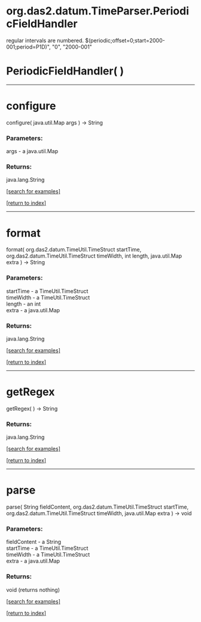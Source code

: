 # org.das2.datum.TimeParser.PeriodicFieldHandler

regular intervals are numbered.
 $(periodic;offset=0;start=2000-001;period=P1D)", "0",  "2000-001"

# PeriodicFieldHandler( )


***
<a name="configure"></a>
# configure
configure( java.util.Map args ) &rarr; String



### Parameters:
args - a java.util.Map

### Returns:
java.lang.String


<a href="https://github.com/autoplot/dev/search?q=configure&unscoped_q=configure">[search for examples]</a>

<a href="https://github.com/autoplot/documentation/blob/master/javadoc/index-all.md">[return to index]</a>

***
<a name="format"></a>
# format
format( org.das2.datum.TimeUtil.TimeStruct startTime, org.das2.datum.TimeUtil.TimeStruct timeWidth, int length, java.util.Map extra ) &rarr; String



### Parameters:
startTime - a TimeUtil.TimeStruct
<br>timeWidth - a TimeUtil.TimeStruct
<br>length - an int
<br>extra - a java.util.Map

### Returns:
java.lang.String


<a href="https://github.com/autoplot/dev/search?q=format&unscoped_q=format">[search for examples]</a>

<a href="https://github.com/autoplot/documentation/blob/master/javadoc/index-all.md">[return to index]</a>

***
<a name="getRegex"></a>
# getRegex
getRegex(  ) &rarr; String



### Returns:
java.lang.String


<a href="https://github.com/autoplot/dev/search?q=getRegex&unscoped_q=getRegex">[search for examples]</a>

<a href="https://github.com/autoplot/documentation/blob/master/javadoc/index-all.md">[return to index]</a>

***
<a name="parse"></a>
# parse
parse( String fieldContent, org.das2.datum.TimeUtil.TimeStruct startTime, org.das2.datum.TimeUtil.TimeStruct timeWidth, java.util.Map extra ) &rarr; void



### Parameters:
fieldContent - a String
<br>startTime - a TimeUtil.TimeStruct
<br>timeWidth - a TimeUtil.TimeStruct
<br>extra - a java.util.Map

### Returns:
void (returns nothing)


<a href="https://github.com/autoplot/dev/search?q=parse&unscoped_q=parse">[search for examples]</a>

<a href="https://github.com/autoplot/documentation/blob/master/javadoc/index-all.md">[return to index]</a>

